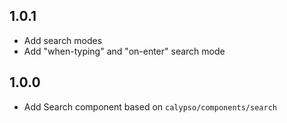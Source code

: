 ## 1.0.1

- Add search modes
- Add "when-typing" and "on-enter" search mode

## 1.0.0

- Add Search component based on `calypso/components/search`
